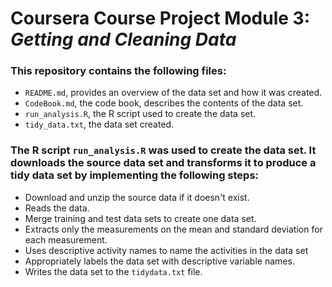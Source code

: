# Coursera Course Project Module 3: *Getting and Cleaning Data*

### This repository contains the following files:

* `README.md`, provides an overview of the data set and how it was created.
* `CodeBook.md`, the code book, describes the contents of the data set.
* `run_analysis.R`, the R script used to create the data set.
* `tidy_data.txt`, the data set created.

### The R script `run_analysis.R` was used to create the data set. It downloads the source data set and transforms it to produce a tidy data set by implementing the following steps:

* Download and unzip the source data if it doesn't exist.
* Reads the data.
* Merge training and test data sets to create one data set.
* Extracts only the measurements on the mean and standard deviation for each measurement.
* Uses descriptive activity names to name the activities in the data set
* Appropriately labels the data set with descriptive variable names.
* Writes the data set to the `tidydata.txt` file.